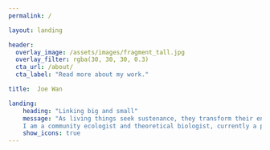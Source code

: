 ```yaml
---
permalink: /

layout: landing

header:
  overlay_image: /assets/images/fragment_tall.jpg
  overlay_filter: rgba(30, 30, 30, 0.3)
  cta_url: /about/
  cta_label: "Read more about my work."

title:  Joe Wan

landing:
    heading: "Linking big and small"
    message: "As living things seek sustenance, they transform their environment and <b>help or hurt</b> the organisms around them. Using mathematics and experiments, I work to understand the importance of these species interactions from <b>the smallest to the largest</b> scales of biological complexity.<br /><br />
    I am a community ecologist and theoretical biologist, currently a postdoctoral scholar in the <a href=\"https://pojuke.com/\">Ke Lab</a> at National Taiwan University."
    show_icons: true
---
```

